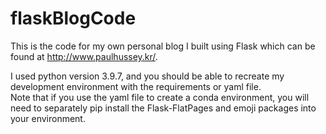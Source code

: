 # flaskBlogCode
This is the code for my own personal blog I built using Flask which can be found at http://www.paulhussey.kr/.

I used python version 3.9.7, and you should be able to recreate my development environment with the requirements or yaml file.  
Note that if you use the yaml file to create a conda environment, you will need to separately pip install the Flask-FlatPages and emoji packages into your environment.
